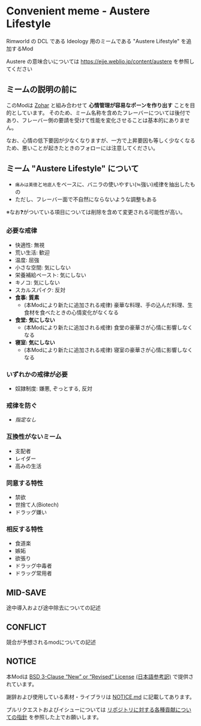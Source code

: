 # Convenient meme - Austere Lifestyle

Rimworld の DCL である Ideology 用のミームである "Austere Lifestyle" を追加するMod

Austere の意味合いについては <https://ejje.weblio.jp/content/austere> を参照してください

## ミームの説明の前に

このModは [Zohar](https://steamcommunity.com/sharedfiles/filedetails/?id=3504125251) と組み合わせて **心情管理が容易なポーンを作り出す** ことを目的としています。
そのため、ミーム名称を含めたフレーバーについては後付であり、フレーバー側の要請を受けて性能を変化させることは基本的にありません。

なお、心情の低下要因が少なくなりますが、一方で上昇要因も等しく少なくなるため、悪いことが起きたときのフォローには注意してください。

## ミーム "Austere Lifestyle" について

- `痛みは美徳`と`地底人`をベースに、バニラの使いやすい(≒強い)戒律を抽出したもの
- ただし、フレーバー面で不自然にならないような調整もある

※なお❓がついている項目については削除を含めて変更される可能性が高い。

### 必要な戒律

- 快適性: 無視
- 荒い生活: 歓迎
- 温度: 屈強
- 小さな空間: 気にしない
- 栄養補給ペースト: 気にしない
- キノコ: 気にしない
- スカルスパイク: 反対
- **食事: 質素**
  - (本Modにより新たに追加される戒律) 豪華な料理、手の込んだ料理、生食材を食べたときの心情変化がなくなる
- **食堂: 気にしない**
  - (本Modにより新たに追加される戒律) 食堂の豪華さが心情に影響しなくなる
- **寝室: 気にしない**
  - (本Modにより新たに追加される戒律) 寝室の豪華さが心情に影響しなくなる

### いずれかの戒律が必要

- 奴隷制度: 嫌悪, ぞっとする, 反対

### 戒律を防ぐ

- *指定なし*

### 互換性がないミーム

- 支配者
- レイダー
- 高みの生活

### 同意する特性

- 禁欲
- 世捨て人(Biotech)
- ドラッグ嫌い

### 相反する特性

- 食道楽
- 嫉妬
- 欲張り
- ドラッグ中毒者
- ドラッグ常用者

## MID-SAVE

途中導入および途中除去についての記述

## CONFLICT

競合が予想されるmodについての記述

## NOTICE

本Modは [BSD 3-Clause “New” or “Revised” License](LICENSE) [(日本語参考訳)](https://licenses.opensource.jp/BSD-3-Clause/BSD-3-Clause.html) で提供されています。

謝辞および使用している素材・ライブラリは [NOTICE.md](NOTICE.md) に記載してあります。

プルリクエストおよびイシューについては [リポジトリに対する各種貢献についての指針](https://github.com/piet-rian/.github/blob/main/CONTRIBUTING.md) を参照した上でお願いします。
